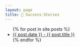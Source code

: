 ```yaml
---
layout: page
title: 🌟 Success-Stories
---
```

<ul>
  {% for post in site.posts %}
    <li>
      <a href=".{{ post.url }}">{{ post.date }} - {{ post.title }}</a>
    </li>
  {% endfor %}
</ul>